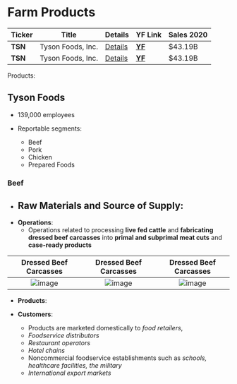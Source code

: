 # Farm Products

Ticker | Title | Details | YF Link | Sales 2020
--- | --- | --- | --- | ---
| **TSN** | Tyson Foods, Inc. | [Details](#Tyson-Foods) | **[YF](https://finance.yahoo.com/quote/TSN)** | $43.19B
| **TSN** | Tyson Foods, Inc. | [Details](#Tyson-Foods) | **[YF](https://finance.yahoo.com/quote/TSN)** | $43.19B

Products:


## Tyson Foods
- 139,000 employees

- Reportable segments:
  - Beef
  - Pork
  - Chicken
  - Prepared Foods

### Beef
- **Raw Materials and Source of Supply**:
  - 
- **Operations**:
  - Operations related to processing **live fed cattle** and **fabricating dressed beef carcasses** into **primal and subprimal meat cuts** and **case-ready products**

| **Dressed Beef Carcasses** | **Dressed Beef Carcasses** | **Dressed Beef Carcasses** |
|:-------------------------:|:-------------------------:|:-------------------------:|
|![image](https://user-images.githubusercontent.com/85560091/133944376-5466ad10-d929-4f24-ae30-be01cc9748a7.png) |  ![image](https://user-images.githubusercontent.com/85560091/133944363-24cea9cd-caee-4750-a790-2f9f22158e5e.png)|![image](https://user-images.githubusercontent.com/85560091/133944328-a2627db9-73d2-4b09-a39c-90ce4290833c.png)|

- **Products**:

- **Customers**:
  - Products are marketed domestically to *food retailers*,
  - *Foodservice distributors*
  - *Restaurant operators*
  - *Hotel chains*
  - Noncommercial foodservice establishments such as *schools, healthcare facilities, the military*
  - *International export markets*

